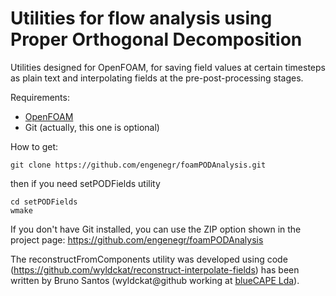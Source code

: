 Utilities for flow analysis using Proper Orthogonal Decomposition
=================================================================

Utilities designed for OpenFOAM, for saving field values at certain timesteps as plain text and interpolating fields at the pre-post-processing stages.

Requirements:
* [OpenFOAM](http://www.openfoam.org)
* Git (actually, this one is optional)

How to get:
```
git clone https://github.com/engenegr/foamPODAnalysis.git

```

then if you need setPODFields utility
```
cd setPODFields
wmake

```

If you don't have Git installed, you can use the ZIP option shown in the project page: https://github.com/engenegr/foamPODAnalysis

The reconstructFromComponents utility was developed using code (https://github.com/wyldckat/reconstruct-interpolate-fields) has been written by Bruno Santos (wyldckat@github working at [blueCAPE Lda](http://www.bluecape.com.pt)).